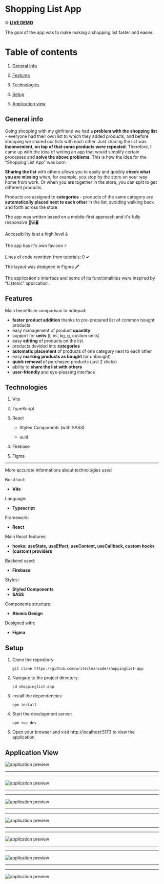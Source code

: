 # Shopping List App

🌐 [**LIVE DEMO**](https://shopping-list-a412d.web.app/)

The goal of the app was to make making a shopping list faster and easier.



# Table of contents

1. [General info](#general-info)

2. [Features](#features)

3. [Technologies](#technologies)

4. [Setup](#setup)

5. [Application view](#application-view)



## General info
Going shopping with my girlfriend we had a **problem with the shopping list** - everyone had their own list to which they added products, and before shopping we shared our lists with each other. Just sharing the list was **inconvenient, on top of that some products were repeated**. Therefore, I came up with the idea of writing an app that would simplify certain processes and **solve the above problems**. This is how the idea for the “Shopping List App” was born.

**Sharing the list** with others allows you to easily and quickly **check what you are missing** when, for example, you stop by the store on your way home from work. Or when you are together in the store, you can split to get different products.

Products are assigned to **categories** - products of the same category are **automatically placed next to each other** in the list, avoiding walking back and forth across the store.

The app was written based on a mobile-first approach and it's fully responsive 📱💻🖥

Accessibility is at a high level ♿

The app has it's own favicon ⚡

Lines of code rewritten from tutorials: 0 ✔

The layout was designed in Figma 🖍

The application's interface and some of its functionalities were inspired by “Listonic” application.



## Features

Main benefits in comparison to notepad:

* **faster product addition** thanks to pre-prepared list of common bought products
* easy management of product **quantity**
* support for **units** (l, ml, kg, g, custom units)
* easy **editing** of products on the list
* products devided into **categories**
* **automatic placement** of products of one category next to each other
* easy **marking products as bought** (or unbought)
* **quick removal** of purchased products (just 2 clicks)
* ability to **share the list with others**
* **user-friendly** and eye-pleasing interface

## Technologies

1. Vite

2. TypeScript

3. React

    - Styled Components (with SASS)

    - uuid

4. Firebase

5. Figma

---

More accurate informations about technologies used

Build tool:
- **Vite**

Language:
- **Typescript**

Framework:
- **React**

Main React features:
- **hooks: useState, useEffect, useContext, useCallback, custom hooks**
- **(custom) providers**

Backend used:
- **Firebase**

Styles:
- **Styled Components**
- **SASS**

Components structure:
- **Atomic Design**

Designed with:
- **Figma**


## Setup

1. Clone the repository:
    ```
    git clone https://github.com/writecleancode/shoppinglist-app
    ```
2. Navigate to the project directory:

    ```
    cd shoppinglist-app
    ```
3. Install the dependencies:

    ```
    npm install
    ```
4. Start the development server:

    ```
    npm run dev
    ```
5. Open your browser and visit http://localhost:5173 to view the application.


## Application View

![application preview](https://github.com/writecleancode/shoppinglist-app/assets/143826285/ec20616e-d721-4f83-a813-76845ea5a3d9)
***
***
![application preview](https://github.com/writecleancode/shoppinglist-app/assets/143826285/4c56759d-d807-4e7f-b3ce-569f2b178d92)
***
***
![application preview](https://github.com/writecleancode/shoppinglist-app/assets/143826285/9f1b8dc4-1d45-47a0-95d2-2bf014d4cd82)
***
***
![application preview](https://github.com/writecleancode/shoppinglist-app/assets/143826285/d156daa4-67ea-4d48-92b8-1061b6ea3452)
***
***
![application preview](https://github.com/writecleancode/shoppinglist-app/assets/143826285/c1b2563c-e72b-4416-b1d4-dcf306f6fd06)
***
***
![application preview](https://github.com/writecleancode/shoppinglist-app/assets/143826285/fcfdcdb3-8e8a-4af3-b8a3-395cfec4e12c)
***
***
![application preview](https://github.com/writecleancode/shoppinglist-app/assets/143826285/2191bd52-e607-4bbc-8778-e17ff9c96a50)